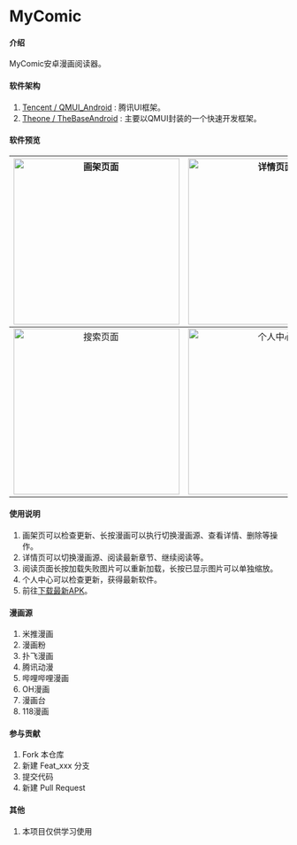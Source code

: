 # MyComic

#### 介绍
MyComic安卓漫画阅读器。

#### 软件架构

1.  [Tencent / QMUI_Android](https://github.com/Tencent/QMUI_Android "Tencent / QMUI_Android") : 腾讯UI框架。
2.  [Theone / TheBaseAndroid](https://gitee.com/theoneee/TheBase "Theone / TheBaseAndroid") : 主要以QMUI封装的一个快速开发框架。

#### 软件预览

|<img src="https://gitee.com/luqichuang/MyComic/raw/master/app/src/main/assets/1.jpg" width="300" alt="画架页面"/>|<img src="https://gitee.com/luqichuang/MyComic/raw/master/app/src/main/assets/2.jpg" width="300" alt="详情页面"/>|<img src="https://gitee.com/luqichuang/MyComic/raw/master/app/src/main/assets/3.jpg" width="300" alt="阅读页面"/>|
| :------------: | :------------: | :------------: |
|<img src="https://gitee.com/luqichuang/MyComic/raw/master/app/src/main/assets/4.jpg" width="300" alt="搜索页面"/>|<img src="https://gitee.com/luqichuang/MyComic/raw/master/app/src/main/assets/5.jpg" width="300" alt="个人中心"/>|   |

#### 使用说明
1.  画架页可以检查更新、长按漫画可以执行切换漫画源、查看详情、删除等操作。
2.  详情页可以切换漫画源、阅读最新章节、继续阅读等。
3.  阅读页面长按加载失败图片可以重新加载，长按已显示图片可以单独缩放。
4.  个人中心可以检查更新，获得最新软件。
5.  前往[下载最新APK](https://gitee.com/luqichuang/MyComic/releases "下载最新APK")。

#### 漫画源

1.  米推漫画
2.  漫画粉
3.  扑飞漫画
4.  腾讯动漫
5.  哔哩哔哩漫画
6.  OH漫画
7.  漫画台
8.  118漫画

#### 参与贡献

1.  Fork 本仓库
2.  新建 Feat_xxx 分支
3.  提交代码
4.  新建 Pull Request

#### 其他

1.  本项目仅供学习使用
